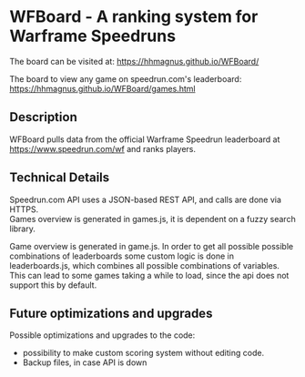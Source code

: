 # WFBoard - A ranking system for Warframe Speedruns

The board can be visited at: https://hhmagnus.github.io/WFBoard/

The board to view any game on speedrun.com's leaderboard: https://hhmagnus.github.io/WFBoard/games.html

Description
--
WFBoard pulls data from the official Warframe Speedrun leaderboard at https://www.speedrun.com/wf and ranks players. 

Technical Details
--
Speedrun.com API uses a JSON-based REST API, and calls are done via HTTPS.  
Games overview is generated in games.js, it is dependent on a fuzzy search library.

Game overview is generated in game.js. In order to get all possible possible combinations of leaderboards some custom logic is done in leaderboards.js, which combines all possible combinations of variables. This can lead to some games taking a while to load, since the api does not support this by default.

Future optimizations and upgrades
--
Possible optimizations and upgrades to the code:
  - possibility to make custom scoring system without editing code.
  - Backup files, in case API is down